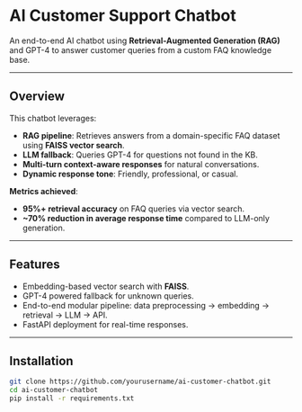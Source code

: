 # AI Customer Support Chatbot

An end-to-end AI chatbot using **Retrieval-Augmented Generation (RAG)** and GPT-4 to answer customer queries from a custom FAQ knowledge base.

---

## Overview
This chatbot leverages:
- **RAG pipeline**: Retrieves answers from a domain-specific FAQ dataset using **FAISS vector search**.
- **LLM fallback**: Queries GPT-4 for questions not found in the KB.
- **Multi-turn context-aware responses** for natural conversations.
- **Dynamic response tone**: Friendly, professional, or casual.

**Metrics achieved**:
- **95%+ retrieval accuracy** on FAQ queries via vector search.
- **~70% reduction in average response time** compared to LLM-only generation.

---

## Features
- Embedding-based vector search with **FAISS**.
- GPT-4 powered fallback for unknown queries.
- End-to-end modular pipeline: data preprocessing → embedding → retrieval → LLM → API.
- FastAPI deployment for real-time responses.

---

## Installation
```bash
git clone https://github.com/yourusername/ai-customer-chatbot.git
cd ai-customer-chatbot
pip install -r requirements.txt
